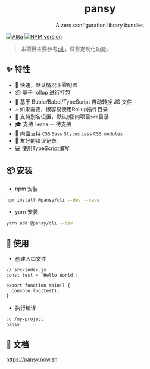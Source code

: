 <h1 align="center">pansy</h1>

<div align="center">
A zero configuration library bundler.
</div>

[![Alita](https://img.shields.io/badge/alitajs-walrus-blue.svg)](https://github.com/walrus-plus/walrus)
[![NPM version](https://img.shields.io/npm/v/@pansy/cli.svg?style=flat)](https://npmjs.org/package/@pansy/cli)

> 本项目主要参考[bili](https://github.com/egoist/bili)，做些定制化功能。

## ✨ 特性

- 🚀 快速，默认情况下零配置
- 📦 基于 rollup 进行打包
- 🚗 基于 Buble/Babel/TypeScript 自动转换 JS 文件
- 🎶 如果需要，很容易使用Rollup插件目录
- 🐚 支持别名设置，默认`@`指向项目`src`目录
- 🎓 支持 `lerna` -- 待支持
- 💅 内置支持 `CSS` `Sass` `Stylus` `Less` `CSS modules`
- 🚨 友好的错误记录。
- 💻 使用TypeScript编写

## 📦 安装

- npm 安装

```bash
npm install @pansy/cli --dev --save
```

- yarn 安装

```bash
yarn add @pansy/cli --dev
```

## 🔨 使用

- 创建入口文件

```
// src/index.js
const test = 'Hello World';

export function main() {
  console.log(test);
}
```

- 执行编译

```bash
cd /my-project
pansy
```

## 📝 文档

https://pansy.now.sh
